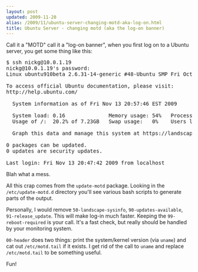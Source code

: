 ```yaml
---
layout: post
updated: 2009-11-20
alias: /2009/11/ubuntu-server-changing-motd-aka-log-on.html
title: Ubuntu Server - changing motd (aka the log-on banner)
---
```

<p>
Call it a "MOTD" call it a "log-on banner", when you first log on to a Ubuntu server, you get some thing like this:
</p>

<pre>
$ ssh nickg@10.0.1.19
nickg@10.0.1.19's password: 
Linux ubuntu910beta 2.6.31-14-generic #48-Ubuntu SMP Fri Oct 16 14:04:26 UTC 2009 i686

To access official Ubuntu documentation, please visit:
http://help.ubuntu.com/

  System information as of Fri Nov 13 20:57:46 EST 2009

  System load: 0.16              Memory usage: 54%   Processes:       74
  Usage of /:  20.2% of 7.23GB   Swap usage:   0%    Users logged in: 1

  Graph this data and manage this system at https://landscape.canonical.com/

0 packages can be updated.
0 updates are security updates.

Last login: Fri Nov 13 20:47:42 2009 from localhost
</pre>

<p>Blah what a mess.</p>

<p>All this crap comes from the <code>update-motd</code> package.   Looking in the <code>/etc/update-motd.d</code> directory you'll see various bash scripts to generate parts of the output. </p>

<p>Personally, I would remove <code>50-landscape-sysinfo</code>, <code>90-updates-available</code>, <code>91-release_update</code>.  This will make log-in much faster.  Keeping the <code>99-reboot-required</code> is your call.  It's a fast check, but really should be handled by your monitoring system.</p>

<p><code>00-header</code> does two things: print the system/kernel version (via <code>uname</code>) and cat out <code>/etc/motd.tail</code> if it exists.  I get rid of the call to <code>uname</code> and replace <code>/etc/motd.tail</code> to be something useful.
</p>

<p>Fun!</p>